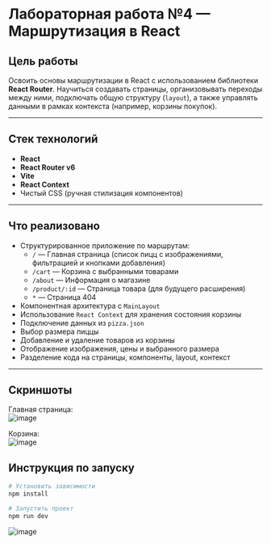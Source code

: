 #  Лабораторная работа №4 — Маршрутизация в React

##  Цель работы

Освоить основы маршрутизации в React с использованием библиотеки **React Router**. Научиться создавать страницы, организовывать переходы между ними, подключать общую структуру (`layout`), а также управлять данными в рамках контекста (например, корзины покупок).

---

## Стек технологий

- **React**
- **React Router v6**
- **Vite**
- **React Context**
- Чистый CSS (ручная стилизация компонентов)

---

##  Что реализовано

- Структурированное приложение по маршрутам:
  - `/` — Главная страница (список пицц с изображениями, фильтрацией и кнопками добавления)
  - `/cart` — Корзина с выбранными товарами
  - `/about` — Информация о магазине
  - `/product/:id` — Страница товара (для будущего расширения)
  - `*` — Страница 404
- Компонентная архитектура с `MainLayout`
- Использование `React Context` для хранения состояния корзины
- Подключение данных из `pizza.json`
- Выбор размера пиццы
- Добавление и удаление товаров из корзины
- Отображение изображения, цены и выбранного размера
- Разделение кода на страницы, компоненты, layout, контекст

---

##  Скриншоты

Главная страница:  
![image](https://github.com/user-attachments/assets/281199be-01e3-4546-8452-8ea9e4c6274f)


Корзина:  
![image](https://github.com/user-attachments/assets/7bc4d456-b146-4c1a-acfb-ff213084e56d)




##  Инструкция по запуску

```bash
# Установить зависимости
npm install

# Запустить проект
npm run dev

```
![image](https://github.com/user-attachments/assets/e85d464a-f160-4185-9acf-f7335b8dc7c4)

